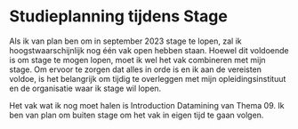 # Studieplanning tijdens Stage

Als ik van plan ben om in september 2023 stage te lopen, zal ik hoogstwaarschijnlijk nog één vak open hebben staan. Hoewel dit voldoende is om stage te mogen lopen, moet ik wel het vak combineren met mijn stage. Om ervoor te zorgen dat alles in orde is en ik aan de vereisten voldoe, is het belangrijk om tijdig te overleggen met mijn opleidingsinstituut en de organisatie waar ik stage wil lopen.

Het vak wat ik nog moet halen is Introduction Datamining van Thema 09. Ik ben van plan om buiten stage om het vak in eigen tijd te gaan volgen.
